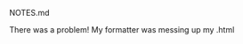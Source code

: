 NOTES.md


There was a problem!  My formatter was messing up my .html <script> tags that included {% nunjucks %}

As suggested int the eseom nunjucks extension, I installed .

"files.associations": {
  "*.html": "njk"
},

after adding
    "html.format.endWithNewline": true,
    "html.format.indentInnerHtml": true,
    "html.format.templating": true,

as suggested [here](https://piccalil.li/course/learn-eleventy-from-scratch/lesson/15/)
